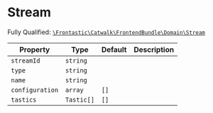 #  Stream

Fully Qualified: [`\Frontastic\Catwalk\FrontendBundle\Domain\Stream`](../../../../src/php/FrontendBundle/Domain/Stream.php)

Property|Type|Default|Description
--------|----|-------|-----------
`streamId`|`string`||
`type`|`string`||
`name`|`string`||
`configuration`|`array`|`[]`|
`tastics`|`Tastic[]`|`[]`|

